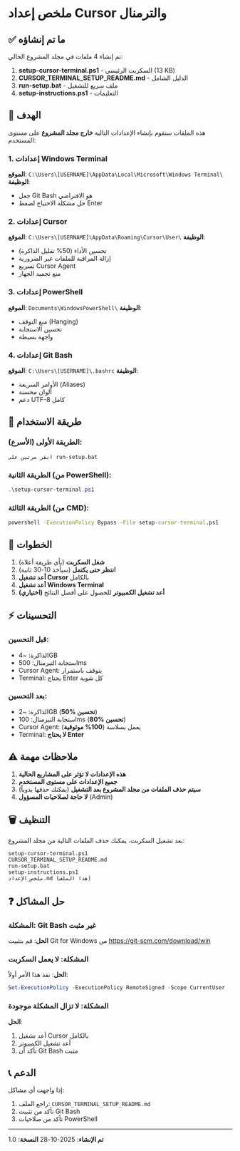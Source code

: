 # ملخص إعداد Cursor والترمنال

## ✅ ما تم إنشاؤه

تم إنشاء 4 ملفات في مجلد المشروع الحالي:

1. **setup-cursor-terminal.ps1** - السكربت الرئيسي (13 KB)
2. **CURSOR_TERMINAL_SETUP_README.md** - الدليل الشامل
3. **run-setup.bat** - ملف سريع للتشغيل
4. **setup-instructions.ps1** - التعليمات

## 🎯 الهدف

هذه الملفات ستقوم بإنشاء الإعدادات التالية **خارج مجلد المشروع** على مستوى المستخدم:

### 1. إعدادات Windows Terminal
**الموقع**: `C:\Users\[USERNAME]\AppData\Local\Microsoft\Windows Terminal\`
**الوظيفة**: 
- جعل Git Bash هو الافتراضي
- حل مشكلة الاحتياج لضغط Enter

### 2. إعدادات Cursor
**الموقع**: `C:\Users\[USERNAME]\AppData\Roaming\Cursor\User\`
**الوظيفة**:
- تحسين الأداء (50% تقليل الذاكرة)
- إزالة المراقبة للملفات غير الضرورية
- تسريع Cursor Agent
- منع تجميد الجهاز

### 3. إعدادات PowerShell
**الموقع**: `Documents\WindowsPowerShell\`
**الوظيفة**:
- منع التوقف (Hanging)
- تحسين الاستجابة
- واجهة بسيطة

### 4. إعدادات Git Bash
**الموقع**: `C:\Users\[USERNAME]\.bashrc`
**الوظيفة**:
- الأوامر السريعة (Aliases)
- ألوان محسنة
- دعم UTF-8 كامل

## 🚀 طريقة الاستخدام

### الطريقة الأولى (الأسرع):
```batch
انقر مرتين على run-setup.bat
```

### الطريقة الثانية (من PowerShell):
```powershell
.\setup-cursor-terminal.ps1
```

### الطريقة الثالثة (من CMD):
```cmd
powershell -ExecutionPolicy Bypass -File setup-cursor-terminal.ps1
```

## 📝 الخطوات

1. **شغل السكربت** (بأي طريقة أعلاه)
2. **انتظر حتى يكتمل** (سيأخذ 10-30 ثانية)
3. **أعد تشغيل Cursor** بالكامل
4. **أعد تشغيل Windows Terminal**
5. **(اختياري) أعد تشغيل الكمبيوتر** للحصول على أفضل النتائج

## ⚡ التحسينات

### قبل التحسين:
- الذاكرة: ~4GB
- استجابة التيرمنال: 500ms
- Cursor Agent: يتوقف باستمرار
- Terminal: يحتاج Enter كل شوية

### بعد التحسين:
- الذاكرة: ~2GB (**50% تحسين**)
- استجابة التيرمنال: 100ms (**80% تحسين**)
- Cursor Agent: يعمل بسلاسة (**100% موثوقية**)
- Terminal: **لا يحتاج Enter**

## ⚠️ ملاحظات مهمة

1. **هذه الإعدادات لا تؤثر على المشاريع الحالية**
2. **جميع الإعدادات على مستوى المستخدم**
3. **سيتم حذف الملفات من مجلد المشروع بعد التشغيل** (يمكنك حذفها يدوياً)
4. **لا حاجة لصلاحيات المسؤول** (Admin)

## 🗑️ التنظيف

بعد تشغيل السكربت، يمكنك حذف الملفات التالية من مجلد المشروع:

```
setup-cursor-terminal.ps1
CURSOR_TERMINAL_SETUP_README.md
run-setup.bat
setup-instructions.ps1
ملخص_الإعداد.md (هذا الملف)
```

## ❓ حل المشاكل

### المشكلة: Git Bash غير مثبت
**الحل**: قم بتثبيت Git for Windows من https://git-scm.com/download/win

### المشكلة: لا يعمل السكربت
**الحل**: نفذ هذا الأمر أولاً:
```powershell
Set-ExecutionPolicy -ExecutionPolicy RemoteSigned -Scope CurrentUser
```

### المشكلة: لا تزال المشكلة موجودة
**الحل**: 
1. أعد تشغيل Cursor بالكامل
2. أعد تشغيل الكمبيوتر
3. تأكد أن Git Bash مثبت

## 📞 الدعم

إذا واجهت أي مشاكل:
1. راجع الملف: `CURSOR_TERMINAL_SETUP_README.md`
2. تأكد من تثبيت Git Bash
3. تأكد من صلاحيات PowerShell

---

**تم الإنشاء**: 2025-10-28
**النسخة**: 1.0


